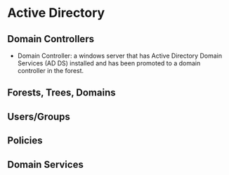 # Active Directory

## Domain Controllers
- Domain Controller: a windows server that has Active Directory Domain Services (AD DS) installed and has been promoted to a domain controller in the forest.

## Forests, Trees, Domains

## Users/Groups

## Policies

## Domain Services
